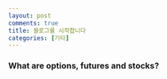 ```yaml
---
layout: post
comments: true
title: 블로그를 시작합니다
categories: [기타]
---
```


### What are options, futures and stocks?
